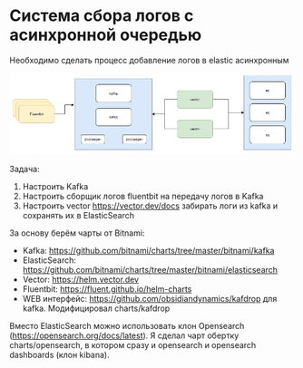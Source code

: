 # Cистема сбора логов с асинхронной очередью
Необходимо сделать процесс добавление логов в elastic асинхронным

![](images/asyncLogging.jpg)

Задача: 
1. Настроить Kafka
2. Настроить сборщик логов fluentbit на передачу логов в Kafka
3. Настроить vector https://vector.dev/docs забирать логи из kafka и сохранять их в ElasticSearch

За основу берём чарты от Bitnami:
- Kafka: https://github.com/bitnami/charts/tree/master/bitnami/kafka
- ElasticSearch: https://github.com/bitnami/charts/tree/master/bitnami/elasticsearch
- Vector: https://helm.vector.dev
- Fluentbit: https://fluent.github.io/helm-charts
- WEB интерфейс: https://github.com/obsidiandynamics/kafdrop для kafka. Модифицировал charts/kafdrop

Вместо ElasticSearch можно использовать клон Opensearch (https://opensearch.org/docs/latest). 
Я сделал чарт  обертку charts/opensearch, в котором сразу и opensearch и opensearch dashboards (клон kibana).
